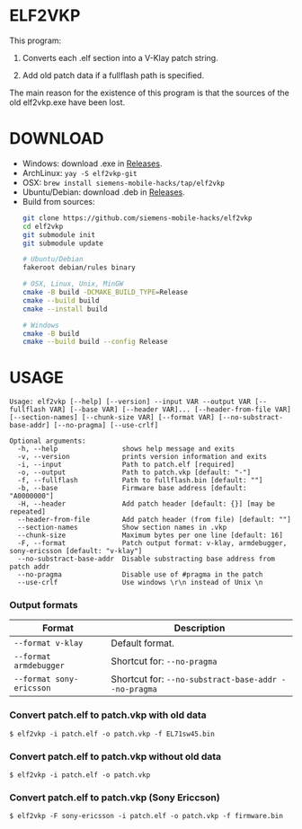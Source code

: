 # ELF2VKP

This program:

1. Converts each .elf section into a V-Klay patch string.

2. Add old patch data if a fullflash path is specified.

The main reason for the existence of this program is that the sources of the old elf2vkp.exe have been lost.

# DOWNLOAD
- Windows: download .exe in [Releases](https://github.com/siemens-mobile-hacks/elf2vkp/releases).
- ArchLinux: `yay -S elf2vkp-git`
- OSX: `brew install siemens-mobile-hacks/tap/elf2vkp`
- Ubuntu/Debian: download .deb in [Releases](https://github.com/siemens-mobile-hacks/elf2vkp/releases).
- Build from sources:
	```bash
 	git clone https://github.com/siemens-mobile-hacks/elf2vkp
 	cd elf2vkp
	git submodule init
 	git submodule update

 	# Ubuntu/Debian
	fakeroot debian/rules binary

	# OSX, Linux, Unix, MinGW
	cmake -B build -DCMAKE_BUILD_TYPE=Release
	cmake --build build
	cmake --install build

	# Windows
	cmake -B build
	cmake --build build --config Release
	```

# USAGE

```
Usage: elf2vkp [--help] [--version] --input VAR --output VAR [--fullflash VAR] [--base VAR] [--header VAR]... [--header-from-file VAR] [--section-names] [--chunk-size VAR] [--format VAR] [--no-substract-base-addr] [--no-pragma] [--use-crlf]

Optional arguments:
  -h, --help                shows help message and exits
  -v, --version             prints version information and exits
  -i, --input               Path to patch.elf [required]
  -o, --output              Path to patch.vkp [default: "-"]
  -f, --fullflash           Path to fullflash.bin [default: ""]
  -b, --base                Firmware base address [default: "A0000000"]
  -H, --header              Add patch header [default: {}] [may be repeated]
  --header-from-file        Add patch header (from file) [default: ""]
  --section-names           Show section names in .vkp
  --chunk-size              Maximum bytes per one line [default: 16]
  -F, --format              Patch output format: v-klay, armdebugger, sony-ericsson [default: "v-klay"]
  --no-substract-base-addr  Disable substracting base address from patch addr
  --no-pragma               Disable use of #pragma in the patch
  --use-crlf                Use windows \r\n instead of Unix \n
```

### Output formats

| Format                   | Description                                          |
|--------------------------|------------------------------------------------------|
| `--format v-klay`        | Default format.                                      |
| `--format armdebugger`   | Shortcut for: `--no-pragma`                          |
| `--format sony-ericsson` | Shortcut for: `--no-substract-base-addr --no-pragma` |

### Convert patch.elf to patch.vkp with old data
```
$ elf2vkp -i patch.elf -o patch.vkp -f EL71sw45.bin
```

### Convert patch.elf to patch.vkp without old data
```
$ elf2vkp -i patch.elf -o patch.vkp
```

### Convert patch.elf to patch.vkp (Sony Ericcson)
```
$ elf2vkp -F sony-ericsson -i patch.elf -o patch.vkp -f firmware.bin
```
